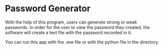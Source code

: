 # Password Generator

With the help of this program, users can generate strong or weak passwords.
In order for the user to view the password they created, the software will create a text file with the password recorded in it.

You can run this app with the .exe file or with the python file in the directory.

